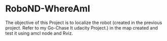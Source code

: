 # RoboND-WhereAmI
The objective of this Project is to localize the robot (created in the previous project. Refer to my Go-Chase It udacity Project.) in the map created and test it using amcl node and Rviz.
